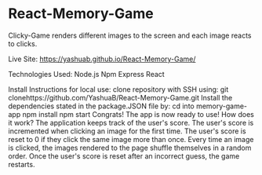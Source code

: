 # React-Memory-Game

Clicky-Game renders different images to the screen and each image reacts to clicks. 


Live Site: https://yashuab.github.io/React-Memory-Game/


Technologies Used:
Node.js
Npm
Express
React

Install Instructions for local use:
clone repository with SSH using:
git clonehttps://github.com/YashuaB/React-Memory-Game.git
Install the dependencies stated in the package.JSON file by:
cd into memory-game-app
npm install
npm start
Congrats! The app is now ready to use!
How does it work?
The application keeps track of the user's score. The user's score is incremented when clicking an image for the first time. The user's score is reset to 0 if they click the same image more than once. Every time an image is clicked, the images rendered to the page shuffle themselves in a random order. Once the user's score is reset after an incorrect guess, the game restarts.